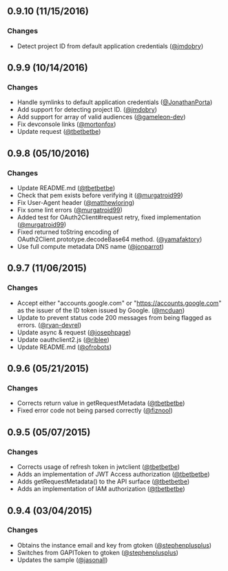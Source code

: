 ## 0.9.10 (11/15/2016)

### Changes

* Detect project ID from default application credentials ([@jmdobry][])

## 0.9.9 (10/14/2016)

### Changes

* Handle symlinks to default application credentials ([@JonathanPorta][])
* Add support for detecting project ID. ([@jmdobry][])
* Add support for array of valid audiences ([@gameleon-dev][])
* Fix devconsole links ([@mortonfox][])
* Update request ([@tbetbetbe][])

## 0.9.8 (05/10/2016)

### Changes

* Update README.md ([@tbetbetbe][])
* Check that pem exists before verifying it ([@murgatroid99][])
* Fix User-Agent header ([@matthewloring][])
* Fix some lint errors ([@murgatroid99][])
* Added test for OAuth2Client#request retry, fixed implementation ([@murgatroid99][])
* Fixed returned toString encoding of OAuth2Client.prototype.decodeBase64 method. ([@yamafaktory][])
* Use full compute metadata DNS name ([@jonparrot][])

## 0.9.7 (11/06/2015)

### Changes

* Accept either "accounts.google.com" or "https://accounts.google.com" as the issuer of the ID token issued by Google. ([@mcduan][])
* Update to prevent status code 200 messages from being flagged as errors. ([@ryan-devrel][])
* Update async & request ([@josephpage][])
* Update oauthclient2.js ([@riblee][])
* Update README.md ([@ofrobots][])

## 0.9.6 (05/21/2015)

### Changes

* Corrects return value in getRequestMetadata ([@tbetbetbe][])
* Fixed error code not being parsed correctly ([@fiznool][])

## 0.9.5 (05/07/2015)

### Changes

* Corrects usage of refresh token in jwtclient ([@tbetbetbe][])
* Adds an implementation of JWT Access authorization ([@tbetbetbe][])
* Adds getRequestMetadata() to the API surface ([@tbetbetbe][])
* Adds an implementation of IAM authorization ([@tbetbetbe][])

## 0.9.4 (03/04/2015)

### Changes

* Obtains the instance email and key from gtoken ([@stephenplusplus][])
* Switches from GAPIToken to gtoken ([@stephenplusplus][])
* Updates the sample ([@jasonall][])

[@fiznool]: https://github.com/fiznool
[@jasonall]: https://github.com/jasonall
[@josephpage]: https://github.com/josephpage
[@mcduan]: https://github.com/mcduan
[@ofrobots]: https://github.com/ofrobots
[@riblee]: https://github.com/riblee
[@ryan-devrel]: https://github.com/ryan-devrel
[@stephenplusplus]: https://github.com/stephenplusplus
[@tbetbetbe]: https://github.com/tbetbetbe
[@murgatroid99]: https//github.com/murgatroid99
[@matthewloring]: https://github.com/matthewloring
[@yamafaktory]: https://github.com/yamafaktory
[@jonparrot]: https://github.com/jonparrot
[@JonathanPorta]: https://github.com/JonathanPorta
[@jmdobry]: https://github.com/jmdobry
[@gameleon-dev]: https://github.com/gameleon-dev
[@mortonfox]: https://github.com/mortonfox
